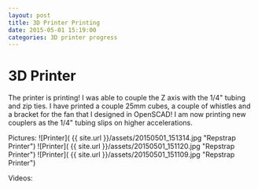 ```yaml
---
layout: post
title: 3D Printer Printing
date: 2015-05-01 15:19:00
categories: 3D printer progress
---
```

# 3D Printer
The printer is printing!  I was able to couple the Z axis with the 1/4" tubing and zip ties.  I have printed a couple 25mm cubes, a couple of whistles and a bracket for the fan that I designed in OpenSCAD!  I am now printing new couplers as the 1/4" tubing slips on higher accelerations.  

Pictures:
![Printer]( {{ site.url }}/assets/20150501_151314.jpg "Repstrap Printer")
![Printer]( {{ site.url }}/assets/20150501_151120.jpg "Repstrap Printer")
![Printer]( {{ site.url }}/assets/20150501_151109.jpg "Repstrap Printer")

Videos:
